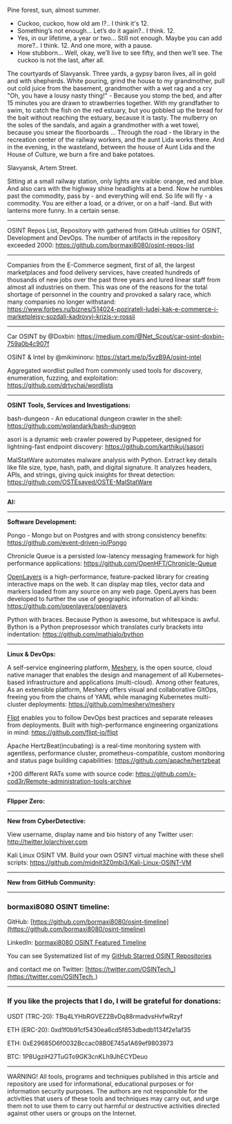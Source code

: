 
Pine forest, sun, almost summer.
- Cuckoo, cuckoo, how old am I?..
I think it's 12.
- Something’s not enough... Let’s do it again?..
I think. 12.
- Yes, in our lifetime, a year or two... Still not enough. Maybe you can add more?..
I think. 12. And one more, with a pause.
- How stubborn... Well, okay, we’ll live to see fifty, and then we’ll see. The cuckoo is not the last, after all.


The courtyards of Slavyansk. Three yards, a gypsy baron lives, all in gold and with shepherds. White pouring, grind the house to my grandmother, pull out cold juice from the basement, grandmother with a wet rag and a cry "Oh, you have a lousy nasty thing!" - Because you stomp the bed, and after 15 minutes you are drawn to strawberries together. With my grandfather to swim, to catch the fish on the red estuary, but you gobbled up the bread for the bait without reaching the estuary, because it is tasty. The mulberry on the soles of the sandals, and again a grandmother with a wet towel, because you smear the floorboards ... Through the road - the library in the recreation center of the railway workers, and the aunt Lida works there. And in the evening, in the wasteland, between the house of Aunt Lida and the House of Culture, we burn a fire and bake potatoes.

Slavyansk, Artem Street.


Sitting at a small railway station, only lights are visible: orange, red and blue. And also cars with the highway shine headlights at a bend. Now he rumbles past the commodity, pass by - and everything will end. So life will fly - a commodity. You are either a load, or a driver, or on a half -land. But with lanterns more funny. In a certain sense.

----

OSINT Repos List, Repository with gathered from GitHub utilities for OSINT, Development and DevOps. The number of artifacts in the repository exceeded 2000: https://github.com/bormaxi8080/osint-repos-list

----

Companies from the E-Commerce segment, first of all, the largest marketplaces and food delivery services, have created hundreds of thousands of new jobs over the past three years and lured linear staff from almost all industries on them. This was one of the reasons for the total shortage of personnel in the country and provoked a salary race, which many companies no longer withstand: https://www.forbes.ru/biznes/514024-pozirateli-ludej-kak-e-commerce-i-marketplejsy-sozdali-kadrovyj-krizis-v-rossii

----

Car OSINT by @Doxbin: https://medium.com/@Net_Scout/car-osint-doxbin-759a0b4c907f

OSINT & Intel by @mikiminoru: https://start.me/p/5vzB9A/osint-intel

Aggregated wordlist pulled from commonly used tools for discovery, enumeration, fuzzing, and exploitation: https://github.com/drtychai/wordlists

----

**OSINT Tools, Services and Investigations:**

bash-dungeon - An educational dungeon crawler in the shell: https://github.com/wolandark/bash-dungeon

asori is a dynamic web crawler powered by Puppeteer, designed for lightning-fast endpoint discovery: https://github.com/karthikuj/sasori

MalStatWare automates malware analysis with Python. Extract key details like file size, type, hash, path, and digital signature. It analyzes headers, APIs, and strings, giving quick insights for threat detection: https://github.com/OSTEsayed/OSTE-MalStatWare

----

**AI:**



---

**Software Development:**

Pongo - Mongo but on Postgres and with strong consistency benefits: https://github.com/event-driven-io/Pongo

Chronicle Queue is a persisted low-latency messaging framework for high performance applications: https://github.com/OpenHFT/Chronicle-Queue

[OpenLayers](https://openlayers.org/) is a high-performance, feature-packed library for creating interactive maps on the web. It can display map tiles, vector data and markers loaded from any source on any web page. OpenLayers has been developed to further the use of geographic information of all kinds: https://github.com/openlayers/openlayers

Python with braces. Because Python is awesome, but whitespace is awful. Bython is a Python preprosessor which translates curly brackets into indentation: https://github.com/mathialo/bython

----

**Linux & DevOps:**

A self-service engineering platform, [Meshery](https://meshery.io/), is the open source, cloud native manager that enables the design and management of all Kubernetes-based infrastructure and applications (multi-cloud). Among other features, As an extensible platform, Meshery offers visual and collaborative GitOps, freeing you from the chains of YAML while managing Kubernetes multi-cluster deployments: https://github.com/meshery/meshery

[Flipt](https://www.flipt.io/) enables you to follow DevOps best practices and separate releases from deployments. Built with high-performance engineering organizations in mind: https://github.com/flipt-io/flipt

Apache HertzBeat(incubating) is a real-time monitoring system with agentless, performance cluster, prometheus-compatible, custom monitoring and status page building capabilities: https://github.com/apache/hertzbeat

+200 different RATs some with source code: https://github.com/x-cod3r/Remote-administration-tools-archive

----

**Flipper Zero:**



----

**New from CyberDetective:**

View username, display name and bio history of any Twitter user: http://twitter.lolarchiver.com

Kali Linux OSINT VM. Build your own OSINT virtual machine with these shell scripts: https://github.com/midnit3Z0mbi3/Kali-Linux-OSINT-VM

----

**New from GitHub Community:**



----
### bormaxi8080 OSINT timeline:

GitHub: [https://github.com/bormaxi8080/osint-timeline](https://github.com/bormaxi8080/osint-timeline)

LinkedIn: [bormaxi8080 OSINT Featured Timeline](https://www.linkedin.com/in/osintech/details/featured/)

You can see Systematized list of my [GitHub Starred OSINT Repositories](https://github.com/bormaxi8080/osint-repos-list)

and contact me on Twitter: [https://twitter.com/OSINTech_](https://twitter.com/OSINTech_)

----
### If you like the projects that I do, I will be grateful for donations:

USDT (TRC-20): TBq4LYHbRGVEZ2BvDq88rmadvsHvfwRzyf

ETH (ERC-20): 0xd1f0b91cf5430ea6cd5f853dbedb1134f2e1af35

ETH: 0xE29685D6f0032Bccac08B0E745a1A69ef9803973

BTC: 1P8UgziH27TuGTo9GK3cnKLh9JhECYDeuo

----

WARNING! All tools, programs and techniques published in this article and repository are used for informational, educational purposes or for information security purposes. The authors are not responsible for the activities that users of these tools and techniques may carry out, and urge them not to use them to carry out harmful or destructive activities directed against other users or groups on the Internet.
